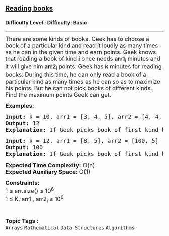 <h2><a href="https://www.geeksforgeeks.org/problems/reading-books3803/1?page=1&category=Arrays&difficulty=Basic&status=unsolved&sortBy=submissions">Reading books</a></h2><h3>Difficulty Level : Difficulty: Basic</h3><hr><div class="problems_problem_content__Xm_eO"><p><span style="font-size: 18px;">There are some kinds of books. Geek has to choose a book of a particular kind and read it loudly as many times as he can in the given time and earn points. Geek knows that reading a book of kind <strong>i</strong> once needs <strong>arr1</strong><sub>i</sub> minutes and it will give him <strong>arr2</strong><sub>i</sub> points. Geek has <strong>k</strong> minutes for reading books. During this time, he can only read a book of a particular kind as many times as he can so as to maximize his points. But he can not pick books of different kinds. Find the maximum points Geek can get.&nbsp;</span></p>
<p><span style="font-size: 18px;"><strong>Examples:</strong></span></p>
<pre><span style="font-size: 18px;"><strong>Input:</strong> k = 10, arr1 = [3, 4, 5], arr2 = [4, 4, 5]
<strong>Output:</strong> 12
<strong>Explanation: </strong>If Geek picks book of first kind he can read it 3 times, he will get 3*4 = 12 points. If Geek picks book of second kind he can read it 2 times, he will 2*4 = 8 points. If Geek picks book of third kind he can read it 2 times, he will get 2*5 = 10 points. So the maximum possible points which he can earn in those 10 minutes is 12.<br></span></pre>
<pre><span style="font-size: 18px;"><strong>Input:</strong> k = 12, arr1 = [8, 5], arr2 = [100, 5]
<strong>Output:</strong> 100
<strong>Explanation: </strong>If Geek picks book of first kind he can read it 1 times, he will get 100*1 = 100 points. If Geek picks book of second kind he can read it 2 times, he will 5*2 = 10 points. So the maximum possible points which he can earn in those 12 minutes is 100.</span></pre>
<p><span style="font-size: 18px;"><strong>Expected Time Complexity:</strong> O(n)<br><strong>Expected Auxiliary Space:</strong> O(1)</span></p>
<p><span style="font-size: 18px;"><strong>Constraints:</strong><br>1 ≤ arr.size() ≤ 10<sup>6</sup><br>1 ≤ K, arr1<sub>i</sub>, arr2<sub>i</sub> ≤ 10<sup>6</sup></span></p></div><br><p><span style=font-size:18px><strong>Topic Tags : </strong><br><code>Arrays</code>&nbsp;<code>Mathematical</code>&nbsp;<code>Data Structures</code>&nbsp;<code>Algorithms</code>&nbsp;
